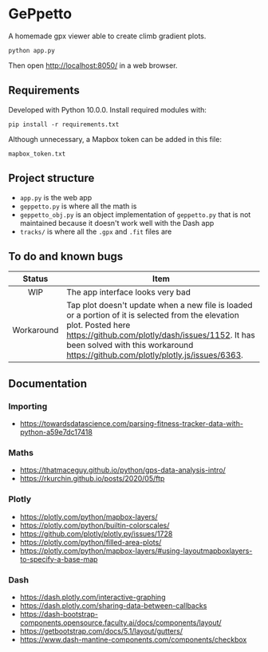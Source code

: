 # GePpetto

A homemade gpx viewer able to create climb gradient plots.

    python app.py

Then open [http://localhost:8050/](http://localhost:8050/) in a web browser.

## Requirements

Developed with Python 10.0.0. Install required modules with:

    pip install -r requirements.txt

Although unnecessary, a Mapbox token can be added in this file:

    mapbox_token.txt

## Project structure

* `app.py` is the web app
* `geppetto.py` is where all the math is
* `geppetto_obj.py` is an object implementation of `geppetto.py` that is not maintained because it doesn't work well
  with the Dash app
* `tracks/` is where all the `.gpx` and `.fit` files are

## To do and known bugs

| Status     | Item                                                           |
|:----------:|----------------------------------------------------------------|
| WIP        | The app interface looks very bad |
| Workaround | Tap plot doesn't update when a new file is loaded or a portion of it is selected from the elevation plot. Posted here https://github.com/plotly/dash/issues/1152. It has been solved with this workaround https://github.com/plotly/plotly.js/issues/6363. |

## Documentation

### Importing

* https://towardsdatascience.com/parsing-fitness-tracker-data-with-python-a59e7dc17418

### Maths

* https://thatmaceguy.github.io/python/gps-data-analysis-intro/
* https://rkurchin.github.io/posts/2020/05/ftp

### Plotly

* https://plotly.com/python/mapbox-layers/
* https://plotly.com/python/builtin-colorscales/
* https://github.com/plotly/plotly.py/issues/1728
* https://plotly.com/python/filled-area-plots/
* https://plotly.com/python/mapbox-layers/#using-layoutmapboxlayers-to-specify-a-base-map

### Dash

* https://dash.plotly.com/interactive-graphing
* https://dash.plotly.com/sharing-data-between-callbacks
* https://dash-bootstrap-components.opensource.faculty.ai/docs/components/layout/
* https://getbootstrap.com/docs/5.1/layout/gutters/
* https://www.dash-mantine-components.com/components/checkbox
